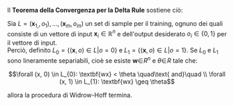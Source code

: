 Il **Teorema della Convergenza per la Delta Rule** sostiene ciò:

Sia $L = {(\textbf{x}_{1,}, o_{1}), ..., (\textbf{x}_{m}, o_{m})}$ un set di sample per il training, ognuno dei quali consiste di un vettore di input $\textbf{x}_{i} \in \mathbb{R}^{n}$ e dell'output desiderato $o_{i} \in \{0,1\}$ per il vettore di input.<br />
Perciò, definito $L_{0} = \{(\textbf{x}, o) \in L | o  = 0\}$ e $L_{1} = \{(\textbf{x}, o) \in L | o = 1\}$. Se $L_{0}$ e $L_{1}$ sono lineramente separiabili, cioè se esiste $\textbf{w} \in \!R^{n}$ e $\theta \in \!R$ tale che:

$$\forall (x, 0) \in L_{0}: \textbf{wx} < \theta \quad\text{ and}\quad \\
\forall (x, 1) \in L_{1}: \textbf{wx} \geq \theta$$

allora la procedura di Widrow-Hoff termina.
